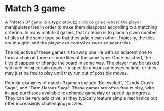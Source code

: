 # Match 3 game

A "Match 3" game is a type of puzzle video game where the player manipulates tiles in order to make them disappear according to a matching criterion. In many match-3 games, that criterion is to place a given number of tiles of the same type so that they adjoin each other. Typically, the tiles are in a grid, and the player can control or swap adjacent tiles.

The objective of these games is to swap one tile with an adjacent one to form a chain of three or more tiles of the same type. Once matched, the tiles disappear or change the board in some way. The player may be tasked with achieving certain goals in a specific amount of moves or time, or they may just be free to play until they run out of possible moves.

Popular examples of match-3 games include "Bejeweled", "Candy Crush Saga", and "Farm Heroes Saga". These games are often free to play, with in-app purchases available to enhance gameplay or speed up progress. They can be very addictive, as they typically feature simple mechanics but offer increasingly challenging puzzles.
